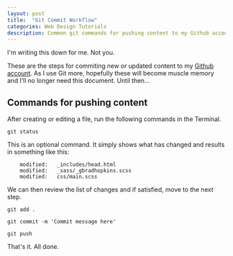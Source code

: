 ```yaml
---
layout: post
title:  "Git Commit Workflow"
categories: Web Design Tutorials
description: Common git commands for pushing content to my Github account
---
```


I'm writing this down for me. Not you.

These are the steps for commiting new or updated content to my [Github account](https://github.com/firebrandmedia). As I use Git more, hopefully these will become muscle memory and I'll no longer need this document. Until then…

## Commands for pushing content

After creating or editing a file, run the following commands in the Terminal.

`git status`

This is an optional command. It simply shows what has changed and results in something like this:

```
	modified:   _includes/head.html
	modified:   _sass/_gbradhopkins.scss
	modified:   css/main.scss
```
We can then review the list of changes and if satisfied, move to the next step.

`git add .`

`git commit -m 'Commit message here'`

`git push `

That's it. All done.
